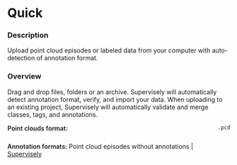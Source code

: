 # Quick

### Description

Upload point cloud episodes or labeled data from your computer with auto-detection of annotation format.

### Overview

Drag and drop files, folders or an archive. Supervisely will automatically detect annotation format, verify, and import your data.
When uploading to an existing project, Supervisely will automatically validate and merge classes, tags, and annotations.

<div style="display: grid; grid-template-columns: auto 1fr; grid-column-gap: 5px; grid-row-gap: 10px; grid-auto-rows: auto;">
  <b style="font-weight: 600; flex: none;" class="mr5">Point clouds format:</b>
  <span><code>.pcd</code></span>

<b style="font-weight: 600; flex: none;" class="mr5">Annotation formats:</b>
<span>
Point cloud episodes without annotations<span> | </span>
<a href="https://raw.githubusercontent.com/supervisely-ecosystem/import-wizard-docs/master/converter_docs/point_cloud_episodes/supervisely.md" data-key="sly-open-modal" data-modal-event="open-md-modal" >Supervisely</a>
</span>

</div>
